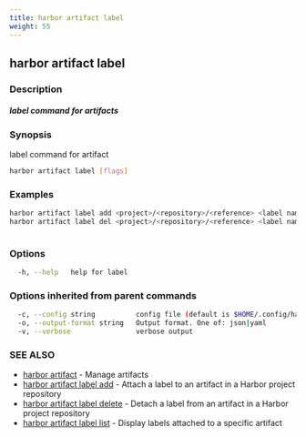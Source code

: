 ```yaml
---
title: harbor artifact label
weight: 55
---
```

## harbor artifact label

### Description

##### label command for artifacts

### Synopsis

label command for artifact

```sh
harbor artifact label [flags]
```

### Examples

```sh
harbor artifact label add <project>/<repository>/<reference> <label name>
harbor artifact label del <project>/<repository>/<reference> <label name>
		
```

### Options

```sh
  -h, --help   help for label
```

### Options inherited from parent commands

```sh
  -c, --config string          config file (default is $HOME/.config/harbor-cli/config.yaml)
  -o, --output-format string   Output format. One of: json|yaml
  -v, --verbose                verbose output
```

### SEE ALSO

* [harbor artifact](harbor-artifact.md)	 - Manage artifacts
* [harbor artifact label add](harbor-artifact-label-add.md)	 - Attach a label to an artifact in a Harbor project repository
* [harbor artifact label delete](harbor-artifact-label-delete.md)	 - Detach a label from an artifact in a Harbor project repository
* [harbor artifact label list](harbor-artifact-label-list.md)	 - Display labels attached to a specific artifact

